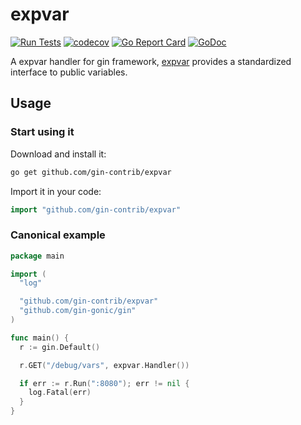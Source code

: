 # expvar

[![Run Tests](https://github.com/gin-contrib/expvar/actions/workflows/go.yml/badge.svg?branch=master)](https://github.com/gin-contrib/expvar/actions/workflows/go.yml)
[![codecov](https://codecov.io/gh/gin-contrib/expvar/branch/master/graph/badge.svg)](https://codecov.io/gh/gin-contrib/expvar)
[![Go Report Card](https://goreportcard.com/badge/github.com/gin-contrib/expvar)](https://goreportcard.com/report/github.com/gin-contrib/expvar)
[![GoDoc](https://godoc.org/github.com/gin-contrib/expvar?status.svg)](https://godoc.org/github.com/gin-contrib/expvar)

A expvar handler for gin framework, [expvar](https://golang.org/pkg/expvar/) provides a standardized interface to public variables.

## Usage

### Start using it

Download and install it:

```sh
go get github.com/gin-contrib/expvar
```

Import it in your code:

```go
import "github.com/gin-contrib/expvar"
```

### Canonical example

```go
package main

import (
  "log"

  "github.com/gin-contrib/expvar"
  "github.com/gin-gonic/gin"
)

func main() {
  r := gin.Default()

  r.GET("/debug/vars", expvar.Handler())

  if err := r.Run(":8080"); err != nil {
    log.Fatal(err)
  }
}
```
